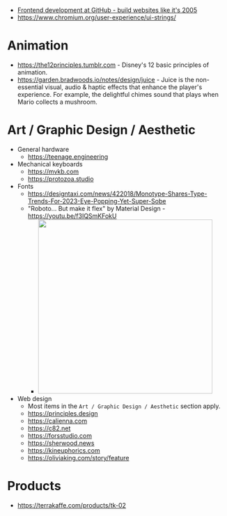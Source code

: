 - [Frontend development at GitHub - build websites like it's 2005](https://archive.ph/NoBLj)
- https://www.chromium.org/user-experience/ui-strings/

# Animation

- https://the12principles.tumblr.com - Disney's 12 basic principles of animation.
- https://garden.bradwoods.io/notes/design/juice - Juice is the non-essential visual, audio & haptic effects that enhance the player's experience. For example, the delightful chimes sound that plays when Mario collects a mushroom.

# Art / Graphic Design / Aesthetic

- General hardware
  - https://teenage.engineering
- Mechanical keyboards
  - https://mvkb.com
  - https://protozoa.studio
- Fonts
  - https://designtaxi.com/news/422018/Monotype-Shares-Type-Trends-For-2023-Eye-Popping-Yet-Super-Sobe
  - "Roboto... But make it flex" by Material Design - https://youtu.be/f3IQSmKFokU
    - <img src="https://user-images.githubusercontent.com/586779/228082836-b2be2ad7-d934-46ff-bd3e-fcb118e5e6af.png" width="400">
- Web design
  - Most items in the `Art / Graphic Design / Aesthetic` section apply.
  - https://principles.design
  - https://calienna.com
  - https://c82.net
  - https://forsstudio.com
  - https://sherwood.news
  - https://kineuphorics.com
  - https://oliviaking.com/story/feature

# Products

- https://terrakaffe.com/products/tk-02
